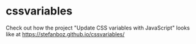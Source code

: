 # cssvariables
Check out how the project "Update CSS variables with JavaScript" looks like at https://stefanboz.github.io/cssvariables/
